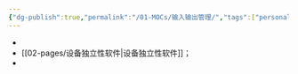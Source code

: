 ```yaml
---
{"dg-publish":true,"permalink":"/01-MOCs/输入输出管理/","tags":["personal/blog","os/IO"]}
---
```


- 
- [[02-pages/设备独立性软件\|设备独立性软件]]；
- 
